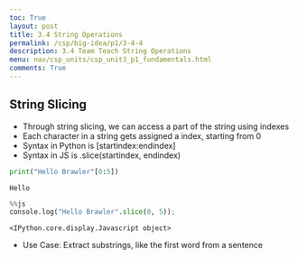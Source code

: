 ```yaml
---
toc: True
layout: post
title: 3.4 String Operations
permalink: /csp/big-idea/p1/3-4-4
description: 3.4 Team Teach String Operations
menu: nav/csp_units/csp_unit3_p1_fundamentals.html
comments: True
---
```


## String Slicing
 - Through string slicing, we can access a part of the string using indexes
 - Each character in a string gets assigned a index, starting from 0
 - Syntax in Python is [startindex:endindex]
 - Syntax in JS is .slice(startindex, endindex)


```python
print("Hello Brawler"[0:5])
```

    Hello



```python
%%js
console.log("Hello Brawler".slice(0, 5));
```


    <IPython.core.display.Javascript object>


 - Use Case: Extract substrings, like the first word from a sentence

